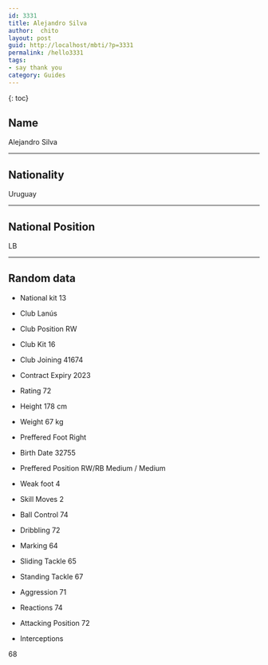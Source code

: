 ```yaml
---
id: 3331
title: Alejandro Silva
author:  chito 
layout: post
guid: http://localhost/mbti/?p=3331
permalink: /hello3331
tags:
- say thank you
category: Guides
---
```



{: toc}


## Name  
Alejandro Silva 

* * *

## Nationality  
Uruguay 

* * *

## National Position  
LB 

* * *

## Random data 

  * National kit 
13 

  * Club 
Lanús 

  * Club Position 
RW 

  * Club Kit 
16 

  * Club Joining 
41674 

  * Contract Expiry 
2023 

  * Rating 
72 

  * Height 
178 cm 

  * Weight 
67 kg 

  * Preffered Foot 
Right 

  * Birth Date 
32755 

  * Preffered Position 
RW/RB Medium / Medium 

  * Weak foot 
4 

  * Skill Moves 
2 

  * Ball Control 
74 

  * Dribbling 
72 

  * Marking 
64 

  * Sliding Tackle 
65 

  * Standing Tackle 
67 

  * Aggression 
71 

  * Reactions 
74 

  * Attacking Position 
72 

  * Interceptions 

68</ul>